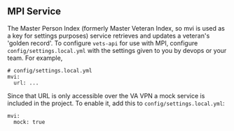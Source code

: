 ## MPI Service

The Master Person Index (formerly Master Veteran Index, so mvi is used as a key for settings purposes) service retrieves and updates a veteran's 'golden
record'. To configure `vets-api` for use with MPI, configure
`config/settings.local.yml` with the settings given to you by devops or your
team. For example,

```
# config/settings.local.yml
mvi:
  url: ...
```

Since that URL is only accessible over the VA VPN a mock service is included in
the project. To enable it, add this to `config/settings.local.yml`:

```
mvi:
  mock: true
```
